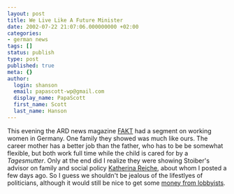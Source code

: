 ```yaml
---
layout: post
title: We Live Like A Future Minister
date: 2002-07-22 21:07:06.000000000 +02:00
categories:
- german news
tags: []
status: publish
type: post
published: true
meta: {}
author:
  login: shanson
  email: papascott-wp@gmail.com
  display_name: PapaScott
  first_name: Scott
  last_name: Hanson
---
```

<p>This evening the ARD news magazine <a href="http://www.mdr.de/fakt">FAKT</a> had a segment on working women in Germany. One family they showed was much like ours. The career mother has a better job than the father, who has to be be somewhat flexible, but both work full time while the child is cared for by a <i>Tagesmutter</i>. Only at the end did I realize they were showing Stoiber's advisor on family and social policy <a href="/2002/07/16/1810.php#001810">Katherina Reiche</a>, about whom I posted a few days ago. So I guess we shouldn't be jealous of the lifestlyes of politicians, although it would still be nice to get some <a href="http://kleist.dwelle.de/english/current_affairs/currentaffairs1.html">money from lobbyists</a>.</p>
